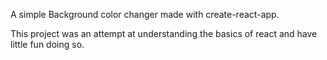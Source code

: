 A simple Background color changer made with create-react-app.

This project was an attempt at understanding the basics of react and have little fun doing so.

